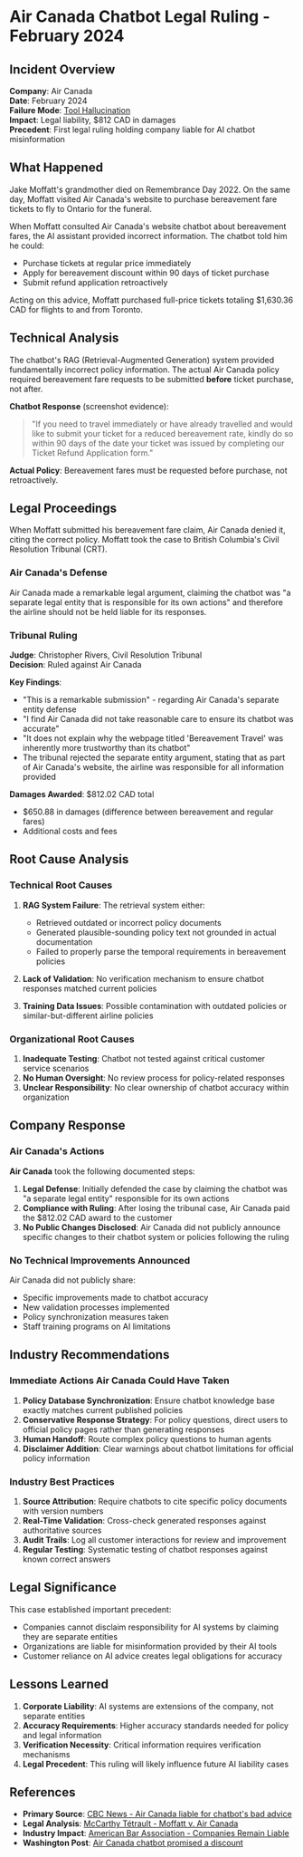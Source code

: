 # Air Canada Chatbot Legal Ruling - February 2024

## Incident Overview

**Company**: Air Canada  
**Date**: February 2024  
**Failure Mode**: [Tool Hallucination](../failure-modes/tool-hallucination.md)  
**Impact**: Legal liability, $812 CAD in damages  
**Precedent**: First legal ruling holding company liable for AI chatbot misinformation

## What Happened

Jake Moffatt's grandmother died on Remembrance Day 2022. On the same day, Moffatt visited Air Canada's website to purchase bereavement fare tickets to fly to Ontario for the funeral.

When Moffatt consulted Air Canada's website chatbot about bereavement fares, the AI assistant provided incorrect information. The chatbot told him he could:
- Purchase tickets at regular price immediately
- Apply for bereavement discount within 90 days of ticket purchase
- Submit refund application retroactively

Acting on this advice, Moffatt purchased full-price tickets totaling $1,630.36 CAD for flights to and from Toronto.

## Technical Analysis

The chatbot's RAG (Retrieval-Augmented Generation) system provided fundamentally incorrect policy information. The actual Air Canada policy required bereavement fare requests to be submitted **before** ticket purchase, not after.

**Chatbot Response** (screenshot evidence):
> "If you need to travel immediately or have already travelled and would like to submit your ticket for a reduced bereavement rate, kindly do so within 90 days of the date your ticket was issued by completing our Ticket Refund Application form."

**Actual Policy**: Bereavement fares must be requested before purchase, not retroactively.

## Legal Proceedings

When Moffatt submitted his bereavement fare claim, Air Canada denied it, citing the correct policy. Moffatt took the case to British Columbia's Civil Resolution Tribunal (CRT).

### Air Canada's Defense

Air Canada made a remarkable legal argument, claiming the chatbot was "a separate legal entity that is responsible for its own actions" and therefore the airline should not be held liable for its responses.

### Tribunal Ruling

**Judge**: Christopher Rivers, Civil Resolution Tribunal  
**Decision**: Ruled against Air Canada  

**Key Findings**:
- "This is a remarkable submission" - regarding Air Canada's separate entity defense
- "I find Air Canada did not take reasonable care to ensure its chatbot was accurate"
- "It does not explain why the webpage titled 'Bereavement Travel' was inherently more trustworthy than its chatbot"
- The tribunal rejected the separate entity argument, stating that as part of Air Canada's website, the airline was responsible for all information provided

**Damages Awarded**: $812.02 CAD total
- $650.88 in damages (difference between bereavement and regular fares)
- Additional costs and fees

## Root Cause Analysis

### Technical Root Causes

1. **RAG System Failure**: The retrieval system either:
   - Retrieved outdated or incorrect policy documents
   - Generated plausible-sounding policy text not grounded in actual documentation
   - Failed to properly parse the temporal requirements in bereavement policies

2. **Lack of Validation**: No verification mechanism to ensure chatbot responses matched current policies

3. **Training Data Issues**: Possible contamination with outdated policies or similar-but-different airline policies

### Organizational Root Causes

1. **Inadequate Testing**: Chatbot not tested against critical customer service scenarios
2. **No Human Oversight**: No review process for policy-related responses
3. **Unclear Responsibility**: No clear ownership of chatbot accuracy within organization

## Company Response

### Air Canada's Actions

**Air Canada** took the following documented steps:

1. **Legal Defense**: Initially defended the case by claiming the chatbot was "a separate legal entity" responsible for its own actions
2. **Compliance with Ruling**: After losing the tribunal case, Air Canada paid the $812.02 CAD award to the customer
3. **No Public Changes Disclosed**: Air Canada did not publicly announce specific changes to their chatbot system or policies following the ruling

### No Technical Improvements Announced

Air Canada did not publicly share:
- Specific improvements made to chatbot accuracy
- New validation processes implemented
- Policy synchronization measures taken
- Staff training programs on AI limitations

## Industry Recommendations

### Immediate Actions Air Canada Could Have Taken

1. **Policy Database Synchronization**: Ensure chatbot knowledge base exactly matches current published policies
2. **Conservative Response Strategy**: For policy questions, direct users to official policy pages rather than generating responses
3. **Human Handoff**: Route complex policy questions to human agents
4. **Disclaimer Addition**: Clear warnings about chatbot limitations for official policy information

### Industry Best Practices

1. **Source Attribution**: Require chatbots to cite specific policy documents with version numbers
2. **Real-Time Validation**: Cross-check generated responses against authoritative sources
3. **Audit Trails**: Log all customer interactions for review and improvement
4. **Regular Testing**: Systematic testing of chatbot responses against known correct answers

## Legal Significance

This case established important precedent:
- Companies cannot disclaim responsibility for AI systems by claiming they are separate entities
- Organizations are liable for misinformation provided by their AI tools
- Customer reliance on AI advice creates legal obligations for accuracy

## Lessons Learned

1. **Corporate Liability**: AI systems are extensions of the company, not separate entities
2. **Accuracy Requirements**: Higher accuracy standards needed for policy and legal information
3. **Verification Necessity**: Critical information requires verification mechanisms
4. **Legal Precedent**: This ruling will likely influence future AI liability cases

## References

- **Primary Source**: [CBC News - Air Canada liable for chatbot's bad advice](https://www.cbc.ca/news/canada/british-columbia/air-canada-chatbot-lawsuit-1.7116416)
- **Legal Analysis**: [McCarthy Tétrault - Moffatt v. Air Canada](https://www.mccarthy.ca/en/insights/blogs/techlex/moffatt-v-air-canada-misrepresentation-ai-chatbot)
- **Industry Impact**: [American Bar Association - Companies Remain Liable](https://www.americanbar.org/groups/business_law/resources/business-law-today/2024-february/bc-tribunal-confirms-companies-remain-liable-information-provided-ai-chatbot/)
- **Washington Post**: [Air Canada chatbot promised a discount](https://www.washingtonpost.com/travel/2024/02/18/air-canada-airline-chatbot-ruling/)
